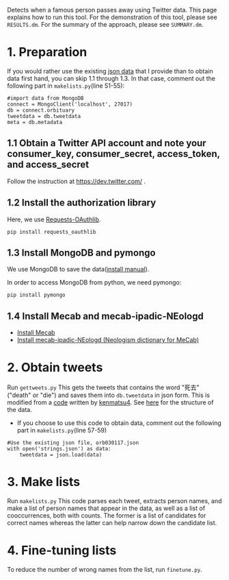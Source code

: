 Detects when a famous person passes away using Twitter data. This page explains how to run this tool.
For the demonstration of this tool, please see `RESULTS.dm`. For the summary of the approach, please see `SUMMARY.dm`.


# 1. Preparation #
If you would rather use the existing [json data](https://www.transfernow.net/13cj82i9x61w) that I provide than to obtain data first hand, you can skip 1.1 through 1.3. In that case, comment out the following part in `makelists.py`(line 51-55):
```
#import data from MongoDB
connect = MongoClient('localhost', 27017)
db = connect.orbituary
tweetdata = db.tweetdata
meta = db.metadata
```
## 1.1 Obtain a Twitter API account and note your consumer_key, consumer_secret, access_token, and access_secret ##
Follow the instruction at
https://dev.twitter.com/ .
    
## 1.2 Install the authorization library ##
Here, we use [Requests-OAuthlib](https://requests-oauthlib.readthedocs.io/en/latest/).
    
```
pip install requests_oauthlib
```
## 1.3 Install MongoDB and pymongo ##
We use MongoDB to save the data([install manual](https://docs.mongodb.com/manual/tutorial/install-mongodb-on-os-x/)).

In order to access MongoDB from python, we need pymongo:
 ```
 pip install pymongo
 ```
 
## 1.4 Install Mecab and mecab-ipadic-NEologd ##
- [Install Mecab](http://taku910.github.io/mecab/)
- [Install mecab-ipadic-NEologd (Neologism dictionary for MeCab)](https://github.com/neologd/mecab-ipadic-neologd)


# 2.  Obtain tweets #
Run `gettweets.py`
This gets the tweets that contains the word "死去"("death" or "die") and saves them into `db.tweetdata` in json form.
This is modified from a [code](http://qiita.com/kenmatsu4/items/23768cbe32fe381d54a2) written by [kenmatsu4](http://qiita.com/kenmatsu4/items/23768cbe32fe381d54a2).
See [here](http://qiita.com/kenmatsu4/items/23768cbe32fe381d54a2) for the structure of the data.
- If you choose to use this code to obtain data,  comment out the following part in `makelists.py`(line 57-59)
```
#Use the existing json file, orb030117.json 
with open('strings.json') as data:
    tweetdata = json.load(data)
```

# 3. Make lists #
Run `makelists.py`
This code parses each tweet, extracts person names, and make a list of person names that appear in the data, as well as a list of cooccurrences, both with counts. The former is a list of candidates for correct names whereas the latter can help narrow down the candidate list.


# 4. Fine-tuning lists #
To reduce the number of wrong names from the list, run `finetune.py`.




